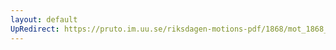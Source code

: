 ```yaml
---
layout: default
UpRedirect: https://pruto.im.uu.se/riksdagen-motions-pdf/1868/mot_1868__ak__156/mot_1868__ak__156-004.pdf
---
```

